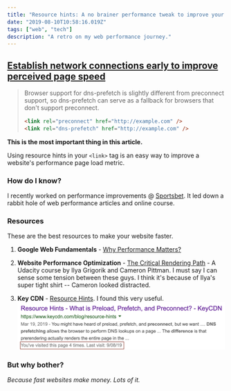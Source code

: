 ```yaml
---
title: "Resource hints: A no brainer performance tweak to improve your site."
date: "2019-08-10T10:58:16.019Z"
tags: ["web", "tech"]
description: "A retro on my web performance journey."
---
```


## [Establish network connections early to improve perceived page speed](https://web.dev/preconnect-and-dns-prefetch/)

> Browser support for dns-prefetch is slightly different from preconnect support, so dns-prefetch can serve as a fallback for browsers that don't support preconnect.
>
> ```html
> <link rel="preconnect" href="http://example.com" />
> <link rel="dns-prefetch" href="http://example.com" />
> ```

**This is the most important thing in this article.**

Using resource hints in your `<link>` tag is an easy way to improve a website's performance page load metric.

### How do I know?

I recently worked on performance improvements @ [Sportsbet](https://www.sportsbet.com.au/). It led down a rabbit hole of web performance articles and online course.

### Resources

These are the best resources to make your website faster.

1. **Google Web Fundamentals** - [Why Performance Matters?](https://developers.google.com/web/fundamentals/performance/why-performance-matters/)

2. **Website Performance Optimization** - [The Critical Rendering Path](https://www.udacity.com/course/website-performance-optimization--ud884) - A Udacity course by Ilya Grigorik and Cameron Pittman. I must say I can sense some tension between these guys. I think it's because of Ilya's super tight shirt -- Cameron looked distracted.

3. **Key CDN** - [Resource Hints](https://www.keycdn.com/blog/resource-hints). I found this very useful.
   ![search result](./search-result.png)

### But why bother?

_Because fast websites make money. Lots of it._
